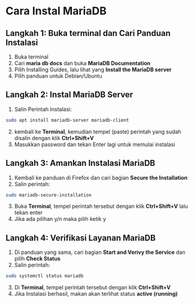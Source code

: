 # Cara Instal MariaDB
## Langkah 1: Buka terminal dan Cari Panduan Instalasi
1. Buka terminal
2. Cari **maria db docs** dan buka **MariaDB Documentation**
3. Pilih Installing Guides, lalu lihat yang **Install the MariaDB server**
4. Pilih panduan untuk Debian/Ubuntu 

## Langkah 2: Instal MariaDB Server
1. Salin Perintah Instalasi:
```bash
sudo apt install mariadb-server mariadb-client
``` 
2. kembali ke **Terminal**, kemudian tempel (paste) perintah yang sudah disalin dengan klik **Ctrl+Shift+V**
3. Masukkan password dan tekan Enter lagi untuk memulai instalasi

## Langkah 3: Amankan Instalasi MariaDB
1. Kembali ke panduan di Firefox dan cari bagian **Secure the Installation**
2. Salin perintah: 
```bash
sudo mariadb-secure-installation
```
3. Buka **Terminal**, tempel perintah tersebut dengan klik **Ctrl+Shift+V** lalu tekan enter
4. Jika ada pilihan y/n maka pilih ketik y

## Langkah 4: Verifikasi Layanan MariaDB
1. Di panduan yang sama, cari bagian **Start and Verivy the Service** dan pilih **Check Status**
2. Salin perintah: 
```bash
sudo systemctl status mariadb
```
3. Di **Terminal**, tempel perintah tersebut dengan klik **Ctrl+Shift+V**
4. Jika Instalasi berhasil, makan akan terlihat status **active (running)**